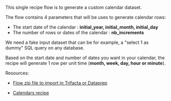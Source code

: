 
This single recipe flow is to generate a custom calendar dataset.

The flow contains 4 parameters that will be uses to generate calendar rows:
- The start date of the calendar : **initial_year, initial_month, initial_day**
- The number of rows or dates of the calendar : **nb_increments**

We need a fake input dataset that can be for example, a "select 1 as dummy" SQL query on any database.

Based on the start date and number of dates you want in your calendar, 
the recipe will generate 1 row per unit time (**month, week, day, hour or minute**). 

Resources:

- [Flow zip file to import in Trifacta or Dataprep](https://github.com/victorcouste/trifacta-flows-examples/raw/main/Custom%20Calendars/flow_Custom%20Calendars.zip)

- [Calendars recipe](https://github.com/victorcouste/trifacta-flows-examples/blob/main/Custom%20Calendars/my_calendars.wrangle)
